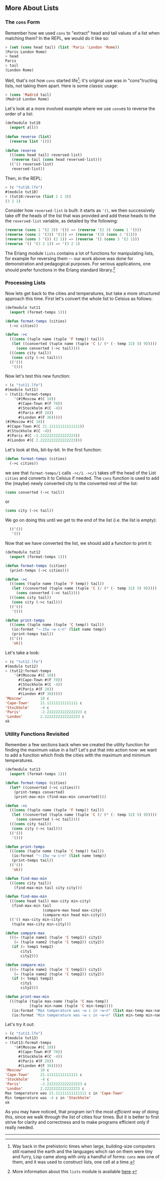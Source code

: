 ## More About Lists

### The ``cons`` Form
Remember how we used ``cons`` to "extract" head and tail values of a list when matching them? In the REPL, we would do it like so:

```lisp
> (set (cons head tail) (list 'Paris 'London 'Rome))
(Paris London Rome)
> head
Paris
> tail
(London Rome)
```
Well, that's not how ``cons`` started life[^1]; it's original use was in "cons"tructing lists, not taking them apart. Here is some classic usage:

```lisp
> (cons 'Madrid tail)
(Madrid London Rome)
```

Let's look at a more involved example where we use ``cons``es to reverse the order of a list:

```lisp
(defmodule tut10
  (export all))
  
(defun reverse (list)
  (reverse list '()))
  
(defun reverse
  (((cons head tail) reversed-list)
   (reverse tail (cons head reversed-list)))
  (('() reversed-list)
   reversed-list))
```

Then, in the REPL:

```lisp
> (c "tut10.lfe")
#(module tut10)
> (tut10:reverse (list 1 2 3))
(3 2 1)
```

Consider how ``reversed-list`` is built: it starts as ``'()``, we then successively take off the heads of the list that was provided and add these heads to the the ``reversed-list`` variable, as detailed by the following:

```lisp
(reverse (cons 1 '(2 3)) '()) => (reverse '(2 3) (cons 1 '()))
(reverse (cons 2 '(3)) '(1)) => (reverse '(3) (cons 2 '(1)))
(reverse (cons 3 '()) (2 1)) => (reverse '() (cons 3 '(2 1)))
(reverse '() '(3 2 1)) => '(3 2 1)
```

The Erlang module ``lists`` contains a lot of functions for manipulating lists, for example for reversing them -- our work above was done for demonstration and pedagogical purposes. For serious applications, one should prefer functions in the Erlang standard library.[^2]

### Processing Lists

Now lets get back to the cities and temperatures, but take a more structured approach this time. First let's convert the whole list to Celsius as follows:

```lisp
(defmodule tut11
  (export (format-temps 1)))

(defun format-temps (cities)
  (->c cities))

(defun ->c
  (((cons (tuple name (tuple 'F temp)) tail))
   (let ((converted (tuple name (tuple 'C (/ (* (- temp 32) 5) 9)))))
     (cons converted (->c tail))))
  (((cons city tail))
   (cons city (->c tail)))
  (('())
   '()))
```
 Now let's test this new function:
 
```lisp
> (c "tut11.lfe")
#(module tut11)
> (tut11:format-temps
    '(#(Moscow #(C 10))
      #(Cape-Town #(F 70))
      #(Stockholm #(C -4))
      #(Paris #(F 28))
      #(London #(F 36)))))
(#(Moscow #(C 10))
 #(Cape-Town #(C 21.11111111111111))
 #(Stockholm #(C -4))
 #(Paris #(C -2.2222222222222223))
 #(London #(C 2.2222222222222223)))
```

Let's look at this, bit-by-bit. In the first function:

```lisp
(defun format-temps (cities)
  (->c cities))
```

we see that ``format-temps/1`` calls ``->c/1``. ``->c/1`` takes off the head of the List ``cities`` and converts it to Celsius if needed. The ``cons`` function is used to add the (maybe) newly converted city to the converted rest of the list:

```lisp
(cons converted (->c tail))
```
or

```lisp
(cons city (->c tail))
```

We go on doing this until we get to the end of the list (i.e. the list is empty):

```lisp
  (('())
   '())
```

Now that we have converted the list, we should add a function to print it:

```lisp
(defmodule tut12
  (export (format-temps 1)))

(defun format-temps (cities)
  (print-temps (->c cities)))

(defun ->c
  (((cons (tuple name (tuple 'F temp)) tail))
   (let ((converted (tuple name (tuple 'C (/ (* (- temp 32) 5) 9)))))
     (cons converted (->c tail))))
  (((cons city tail))
   (cons city (->c tail)))
  (('())
   '()))

(defun print-temps
  (((cons (tuple name (tuple 'C temp)) tail))
   (io:format "~-15w ~w c~n" (list name temp))
   (print-temps tail))
  (('())
   'ok))
```

Let's take a look:

```lisp
> (c "tut12.lfe")
#(module tut12)
> (tut12:format-temps
    '(#(Moscow #(C 10))
      #(Cape-Town #(F 70))
      #(Stockholm #(C -4))
      #(Paris #(F 28))
      #(London #(F 36)))))
'Moscow'        10 c
'Cape-Town'     21.11111111111111 c
'Stockholm'     -4 c
'Paris'         -2.2222222222222223 c
'London'        2.2222222222222223 c
ok
```

### Utility Functions Revisited

Remember a few sections back when we created the utility function for finding the maximum value in a list? Let's put that into action now: we want to add a function which finds the cities with the maximum and minimum temperatures. 

```lisp
(defmodule tut13
  (export (format-temps 1)))

(defun format-temps (cities)
  (let* ((converted (->c cities)))
    (print-temps converted)
    (print-max-min (find-max-min converted))))

(defun ->c
  (((cons (tuple name (tuple 'F temp)) tail))
   (let ((converted (tuple name (tuple 'C (/ (* (- temp 32) 5) 9)))))
     (cons converted (->c tail))))
  (((cons city tail))
   (cons city (->c tail)))
  (('())
   '()))

(defun print-temps
  (((cons (tuple name (tuple 'C temp)) tail))
   (io:format "~-15w ~w c~n" (list name temp))
   (print-temps tail))
  (('())
   'ok))

(defun find-max-min
  (((cons city tail))
    (find-max-min tail city city)))

(defun find-max-min
  (((cons head tail) max-city min-city)
   (find-max-min tail
                 (compare-max head max-city)
                 (compare-min head min-city)))
  (('() max-city min-city)
   (tuple max-city min-city)))

(defun compare-max
  (((= (tuple name1 (tuple 'C temp1)) city1)
    (= (tuple name2 (tuple 'C temp2)) city2))
   (if (> temp1 temp2)
       city1
       city2)))

(defun compare-min
  (((= (tuple name1 (tuple 'C temp1)) city1)
    (= (tuple name2 (tuple 'C temp2)) city2))
   (if (< temp1 temp2)
       city1
       city2)))

(defun print-max-min
  (((tuple (tuple max-name (tuple 'C max-temp))
           (tuple min-name (tuple 'C min-temp))))
   (io:format "Max temperature was ~w c in ~w~n" (list max-temp max-name))
   (io:format "Min temperature was ~w c in ~w~n" (list min-temp min-name))))
```

Let's try it out:

```lisp
> (c "tut13.lfe")
#(module tut13)
> (tut13:format-temps
    '(#(Moscow #(C 10))
      #(Cape-Town #(F 70))
      #(Stockholm #(C -4))
      #(Paris #(F 28))
      #(London #(F 36)))))
'Moscow'        10 c
'Cape-Town'     21.11111111111111 c
'Stockholm'     -4 c
'Paris'         -2.2222222222222223 c
'London'        2.2222222222222223 c
Max temperature was 21.11111111111111 c in 'Cape-Town'
Min temperature was -4 c in 'Stockholm'
ok
```

As you may have noticed, that program isn't the most *efficient* way of doing this, since we walk through the list of cities four times. But it is better to first strive for clarity and correctness and to make programs efficient only if really needed.

----

[^1]: Way back in the prehistoric times when large, building-size computers still roamed the earth and the languages which ran on them were tiny and furry, Lisp came along with only a handful of forms: ``cons`` was one of them, and it was used to construct lists, one cell at a time.

[^2]: More information about this ``lists`` module is available [here](http://www.erlang.org/doc/man/lists.html).